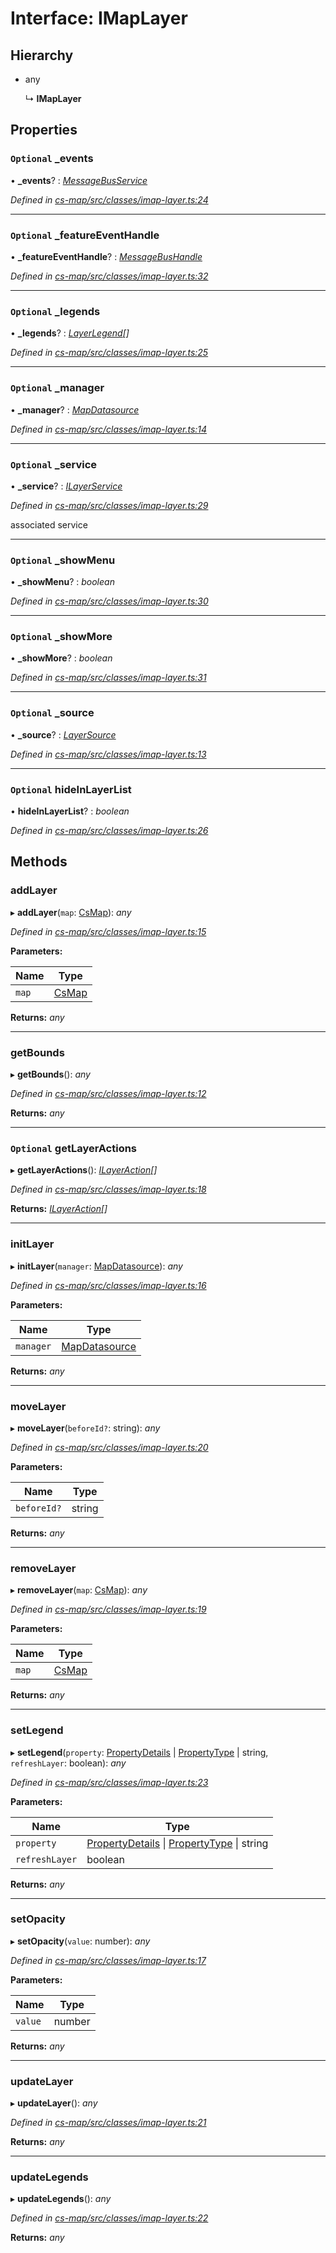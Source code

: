 # Interface: IMapLayer

## Hierarchy

* any

  ↳ **IMapLayer**

## Properties

### `Optional` _events

• **_events**? : *[MessageBusService](../classes/_cs_core_src_utils_message_bus_message_bus_service_.messagebusservice.md)*

*Defined in [cs-map/src/classes/imap-layer.ts:24](https://github.com/RichardHovenkamp/csnext/blob/c891e154/packages/cs-map/src/classes/imap-layer.ts#L24)*

___

### `Optional` _featureEventHandle

• **_featureEventHandle**? : *[MessageBusHandle](../classes/_cs_core_src_utils_message_bus_message_bus_handle_.messagebushandle.md)*

*Defined in [cs-map/src/classes/imap-layer.ts:32](https://github.com/RichardHovenkamp/csnext/blob/c891e154/packages/cs-map/src/classes/imap-layer.ts#L32)*

___

### `Optional` _legends

• **_legends**? : *[LayerLegend](_cs_map_src_classes_layer_legend_.layerlegend.md)[]*

*Defined in [cs-map/src/classes/imap-layer.ts:25](https://github.com/RichardHovenkamp/csnext/blob/c891e154/packages/cs-map/src/classes/imap-layer.ts#L25)*

___

### `Optional` _manager

• **_manager**? : *[MapDatasource](../classes/_cs_map_src_datasources_map_datasource_.mapdatasource.md)*

*Defined in [cs-map/src/classes/imap-layer.ts:14](https://github.com/RichardHovenkamp/csnext/blob/c891e154/packages/cs-map/src/classes/imap-layer.ts#L14)*

___

### `Optional` _service

• **_service**? : *[ILayerService](_cs_map_src_classes_layer_service_.ilayerservice.md)*

*Defined in [cs-map/src/classes/imap-layer.ts:29](https://github.com/RichardHovenkamp/csnext/blob/c891e154/packages/cs-map/src/classes/imap-layer.ts#L29)*

associated service

___

### `Optional` _showMenu

• **_showMenu**? : *boolean*

*Defined in [cs-map/src/classes/imap-layer.ts:30](https://github.com/RichardHovenkamp/csnext/blob/c891e154/packages/cs-map/src/classes/imap-layer.ts#L30)*

___

### `Optional` _showMore

• **_showMore**? : *boolean*

*Defined in [cs-map/src/classes/imap-layer.ts:31](https://github.com/RichardHovenkamp/csnext/blob/c891e154/packages/cs-map/src/classes/imap-layer.ts#L31)*

___

### `Optional` _source

• **_source**? : *[LayerSource](../classes/_cs_map_src_classes_layer_source_.layersource.md)*

*Defined in [cs-map/src/classes/imap-layer.ts:13](https://github.com/RichardHovenkamp/csnext/blob/c891e154/packages/cs-map/src/classes/imap-layer.ts#L13)*

___

### `Optional` hideInLayerList

• **hideInLayerList**? : *boolean*

*Defined in [cs-map/src/classes/imap-layer.ts:26](https://github.com/RichardHovenkamp/csnext/blob/c891e154/packages/cs-map/src/classes/imap-layer.ts#L26)*

## Methods

###  addLayer

▸ **addLayer**(`map`: [CsMap](../classes/_cs_map_src_components_cs_map_cs_map_.csmap.md)): *any*

*Defined in [cs-map/src/classes/imap-layer.ts:15](https://github.com/RichardHovenkamp/csnext/blob/c891e154/packages/cs-map/src/classes/imap-layer.ts#L15)*

**Parameters:**

Name | Type |
------ | ------ |
`map` | [CsMap](../classes/_cs_map_src_components_cs_map_cs_map_.csmap.md) |

**Returns:** *any*

___

###  getBounds

▸ **getBounds**(): *any*

*Defined in [cs-map/src/classes/imap-layer.ts:12](https://github.com/RichardHovenkamp/csnext/blob/c891e154/packages/cs-map/src/classes/imap-layer.ts#L12)*

**Returns:** *any*

___

### `Optional` getLayerActions

▸ **getLayerActions**(): *[ILayerAction](_cs_map_src_classes_ilayer_action_.ilayeraction.md)[]*

*Defined in [cs-map/src/classes/imap-layer.ts:18](https://github.com/RichardHovenkamp/csnext/blob/c891e154/packages/cs-map/src/classes/imap-layer.ts#L18)*

**Returns:** *[ILayerAction](_cs_map_src_classes_ilayer_action_.ilayeraction.md)[]*

___

###  initLayer

▸ **initLayer**(`manager`: [MapDatasource](../classes/_cs_map_src_datasources_map_datasource_.mapdatasource.md)): *any*

*Defined in [cs-map/src/classes/imap-layer.ts:16](https://github.com/RichardHovenkamp/csnext/blob/c891e154/packages/cs-map/src/classes/imap-layer.ts#L16)*

**Parameters:**

Name | Type |
------ | ------ |
`manager` | [MapDatasource](../classes/_cs_map_src_datasources_map_datasource_.mapdatasource.md) |

**Returns:** *any*

___

###  moveLayer

▸ **moveLayer**(`beforeId?`: string): *any*

*Defined in [cs-map/src/classes/imap-layer.ts:20](https://github.com/RichardHovenkamp/csnext/blob/c891e154/packages/cs-map/src/classes/imap-layer.ts#L20)*

**Parameters:**

Name | Type |
------ | ------ |
`beforeId?` | string |

**Returns:** *any*

___

###  removeLayer

▸ **removeLayer**(`map`: [CsMap](../classes/_cs_map_src_components_cs_map_cs_map_.csmap.md)): *any*

*Defined in [cs-map/src/classes/imap-layer.ts:19](https://github.com/RichardHovenkamp/csnext/blob/c891e154/packages/cs-map/src/classes/imap-layer.ts#L19)*

**Parameters:**

Name | Type |
------ | ------ |
`map` | [CsMap](../classes/_cs_map_src_components_cs_map_cs_map_.csmap.md) |

**Returns:** *any*

___

###  setLegend

▸ **setLegend**(`property`: [PropertyDetails](../classes/_cs_map_src_components_feature_details_feature_details_.propertydetails.md) | [PropertyType](../classes/_cs_map_src_classes_feature_type_.propertytype.md) | string, `refreshLayer`: boolean): *any*

*Defined in [cs-map/src/classes/imap-layer.ts:23](https://github.com/RichardHovenkamp/csnext/blob/c891e154/packages/cs-map/src/classes/imap-layer.ts#L23)*

**Parameters:**

Name | Type |
------ | ------ |
`property` | [PropertyDetails](../classes/_cs_map_src_components_feature_details_feature_details_.propertydetails.md) &#124; [PropertyType](../classes/_cs_map_src_classes_feature_type_.propertytype.md) &#124; string |
`refreshLayer` | boolean |

**Returns:** *any*

___

###  setOpacity

▸ **setOpacity**(`value`: number): *any*

*Defined in [cs-map/src/classes/imap-layer.ts:17](https://github.com/RichardHovenkamp/csnext/blob/c891e154/packages/cs-map/src/classes/imap-layer.ts#L17)*

**Parameters:**

Name | Type |
------ | ------ |
`value` | number |

**Returns:** *any*

___

###  updateLayer

▸ **updateLayer**(): *any*

*Defined in [cs-map/src/classes/imap-layer.ts:21](https://github.com/RichardHovenkamp/csnext/blob/c891e154/packages/cs-map/src/classes/imap-layer.ts#L21)*

**Returns:** *any*

___

###  updateLegends

▸ **updateLegends**(): *any*

*Defined in [cs-map/src/classes/imap-layer.ts:22](https://github.com/RichardHovenkamp/csnext/blob/c891e154/packages/cs-map/src/classes/imap-layer.ts#L22)*

**Returns:** *any*
